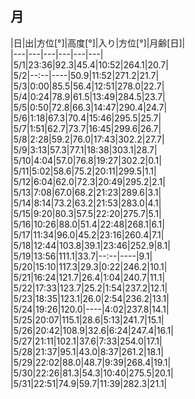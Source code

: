 ## 月

|日|出|方位[°]|高度[°]|入り|方位[°]|月齢[日]|  
|---|---|---|---|---|---|  
|5/1|23:36|92.3|45.4|10:52|264.1|20.7|  
|5/2|--:--|----|50.9|11:52|271.2|21.7|  
|5/3|0:00|85.5|56.4|12:51|278.0|22.7|  
|5/4|0:24|78.9|61.5|13:49|284.5|23.7|  
|5/5|0:50|72.8|66.3|14:47|290.4|24.7|  
|5/6|1:18|67.3|70.4|15:46|295.5|25.7|  
|5/7|1:51|62.7|73.7|16:45|299.6|26.7|  
|5/8|2:28|59.2|76.0|17:43|302.2|27.7|  
|5/9|3:13|57.3|77.1|18:38|303.1|28.7|  
|5/10|4:04|57.0|76.8|19:27|302.2|0.1|  
|5/11|5:02|58.6|75.2|20:11|299.5|1.1|  
|5/12|6:04|62.0|72.3|20:49|295.2|2.1|  
|5/13|7:08|67.0|68.2|21:23|289.6|3.1|  
|5/14|8:14|73.2|63.2|21:53|283.0|4.1|  
|5/15|9:20|80.3|57.5|22:20|275.7|5.1|  
|5/16|10:26|88.0|51.4|22:48|268.1|6.1|  
|5/17|11:34|96.0|45.2|23:16|260.4|7.1|  
|5/18|12:44|103.8|39.1|23:46|252.9|8.1|  
|5/19|13:56|111.1|33.7|--:--|----|9.1|  
|5/20|15:10|117.3|29.3|0:22|246.2|10.1|  
|5/21|16:24|121.7|26.4|1:04|240.7|11.1|  
|5/22|17:33|123.7|25.2|1:54|237.2|12.1|  
|5/23|18:35|123.1|26.0|2:54|236.2|13.1|  
|5/24|19:26|120.0|----|4:02|237.8|14.1|  
|5/25|20:07|115.1|28.6|5:13|241.7|15.1|  
|5/26|20:42|108.9|32.6|6:24|247.4|16.1|  
|5/27|21:11|102.1|37.6|7:33|254.0|17.1|  
|5/28|21:37|95.1|43.0|8:37|261.2|18.1|  
|5/29|22:02|88.0|48.7|9:39|268.4|19.1|  
|5/30|22:26|81.3|54.3|10:40|275.5|20.1|  
|5/31|22:51|74.9|59.7|11:39|282.3|21.1|  

